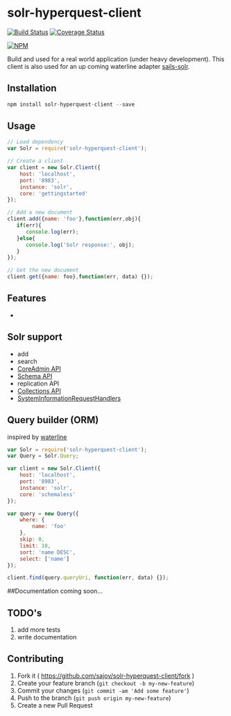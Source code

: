 # solr-hyperquest-client

[![Build Status](https://travis-ci.org/sajov/solr-hyperquest-client.svg?branch=master)](https://travis-ci.org/sajov/solr-hyperquest-client)
[![Coverage Status](https://coveralls.io/repos/sajov/solr-hyperquest-client/badge.svg?branch=master&service=github)](https://coveralls.io/github/sajov/solr-hyperquest-client?branch=master)

[![NPM](https://nodei.co/npm/solr-hyperquest-client.png?downloads=true&stars=true)](https://nodei.co/npm/solr-hyperquest-client/)

Build and used for a real world application (under heavy development).
This client is also used for an up coming waterline adapter [sails-solr](https://github.com/sajov/sails-solr).

## Installation

```js
npm install solr-hyperquest-client --save
```

## Usage

```js
// Load dependency
var Solr = require('solr-hyperquest-client');

// Create a client
var client = new Solr.Client({
    host: 'localhost',
    port: '8983',
    instance: 'solr',
    core: 'gettingstarted'
});

// Add a new document
client.add({name: 'foo'},function(err,obj){
   if(err){
      console.log(err);
   }else{
      console.log('Solr response:', obj);
   }
});

// Get the new document
client.get({name: foo},function(err, data) {});
```

## Features
- 

## Solr support
- add
- search
- [CoreAdmin API](https://cwiki.apache.org/confluence/display/solr/CoreAdmin+API)
- [Schema API](https://cwiki.apache.org/confluence/display/solr/Schema+API)
- replication API
- [Collections API](https://cwiki.apache.org/confluence/display/solr/Collections+API)
- [SystemInformationRequestHandlers](https://wiki.apache.org/solr/SystemInformationRequestHandlers)

## Query builder (ORM)
inspired by [waterline](https://github.com/balderdashy/waterline-docs/blob/master/queries/query-language.md#query-language-basics) 

```js
var Solr = require('solr-hyperquest-client');
var Query = Solr.Query;

var client = new Solr.Client({
    host: 'localhost',
    port: '8983',
    instance: 'solr',
    core: 'schemaless'
});

var query = new Query({
    where: {
        name: 'foo'
    },
    skip: 0,
    limit: 10,
    sort: 'name DESC',
    select: ['name']
});

client.find(query.queryUri, function(err, data) {});
```


##Documentation
coming soon...

## TODO's
1. add more tests
2. write documentation


## Contributing

1. Fork it ( https://github.com/sajov/solr-hyperquest-client/fork )
2. Create your feature branch (`git checkout -b my-new-feature`)
3. Commit your changes (`git commit -am 'Add some feature'`)
4. Push to the branch (`git push origin my-new-feature`)
5. Create a new Pull Request